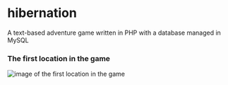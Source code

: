 # hibernation
A text-based adventure game written in PHP with a database managed in MySQL

### The first location in the game
![image of the first location in the game](first-room-screenshot.png)
